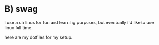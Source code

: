 # B) swag
i use arch linux for fun and learning purposes, but eventually i'd like to use linux full time.

here are my dotfiles for my setup.
